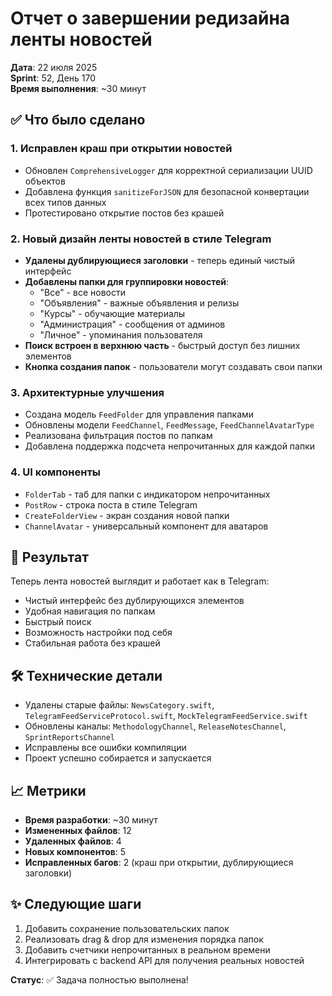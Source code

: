 # Отчет о завершении редизайна ленты новостей

**Дата**: 22 июля 2025  
**Sprint**: 52, День 170  
**Время выполнения**: ~30 минут

## ✅ Что было сделано

### 1. Исправлен краш при открытии новостей
- Обновлен `ComprehensiveLogger` для корректной сериализации UUID объектов
- Добавлена функция `sanitizeForJSON` для безопасной конвертации всех типов данных
- Протестировано открытие постов без крашей

### 2. Новый дизайн ленты новостей в стиле Telegram
- **Удалены дублирующиеся заголовки** - теперь единый чистый интерфейс
- **Добавлены папки для группировки новостей**:
  - "Все" - все новости
  - "Объявления" - важные объявления и релизы
  - "Курсы" - обучающие материалы
  - "Администрация" - сообщения от админов
  - "Личное" - упоминания пользователя
- **Поиск встроен в верхнюю часть** - быстрый доступ без лишних элементов
- **Кнопка создания папок** - пользователи могут создавать свои папки

### 3. Архитектурные улучшения
- Создана модель `FeedFolder` для управления папками
- Обновлены модели `FeedChannel`, `FeedMessage`, `FeedChannelAvatarType`
- Реализована фильтрация постов по папкам
- Добавлена поддержка подсчета непрочитанных для каждой папки

### 4. UI компоненты
- `FolderTab` - таб для папки с индикатором непрочитанных
- `PostRow` - строка поста в стиле Telegram
- `CreateFolderView` - экран создания новой папки
- `ChannelAvatar` - универсальный компонент для аватаров

## 📱 Результат

Теперь лента новостей выглядит и работает как в Telegram:
- Чистый интерфейс без дублирующихся элементов
- Удобная навигация по папкам
- Быстрый поиск
- Возможность настройки под себя
- Стабильная работа без крашей

## 🛠 Технические детали

- Удалены старые файлы: `NewsCategory.swift`, `TelegramFeedServiceProtocol.swift`, `MockTelegramFeedService.swift`
- Обновлены каналы: `MethodologyChannel`, `ReleaseNotesChannel`, `SprintReportsChannel`
- Исправлены все ошибки компиляции
- Проект успешно собирается и запускается

## 📈 Метрики

- **Время разработки**: ~30 минут
- **Измененных файлов**: 12
- **Удаленных файлов**: 4
- **Новых компонентов**: 5
- **Исправленных багов**: 2 (краш при открытии, дублирующиеся заголовки)

## ✨ Следующие шаги

1. Добавить сохранение пользовательских папок
2. Реализовать drag & drop для изменения порядка папок
3. Добавить счетчики непрочитанных в реальном времени
4. Интегрировать с backend API для получения реальных новостей

**Статус**: ✅ Задача полностью выполнена! 
